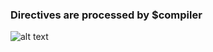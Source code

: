 ### Directives are processed by $compiler

![alt text](https://github.com/ajit-kumar-azad/training/raw/master/Enterprise-App-Development-with-AngularJS/images/compiler.png "Compiler")
